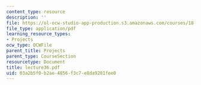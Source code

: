 ```yaml
---
content_type: resource
description: ''
file: https://ol-ocw-studio-app-production.s3.amazonaws.com/courses/18-704-seminar-in-algebra-and-number-theory-rational-points-on-elliptic-curves-fall-2004/03a2b5f0b2ae4856f3c7e8da9201fee0_lecture36.pdf
file_type: application/pdf
learning_resource_types:
- Projects
ocw_type: OCWFile
parent_title: Projects
parent_type: CourseSection
resourcetype: Document
title: lecture36.pdf
uid: 03a2b5f0-b2ae-4856-f3c7-e8da9201fee0
---
```

